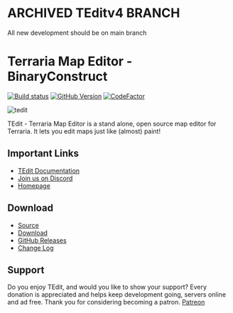 # ARCHIVED TEditv4 BRANCH

All new development should be on main branch

# Terraria Map Editor - BinaryConstruct

[![Build status](https://ci.appveyor.com/api/projects/status/xi3k3j54un10a0o4?svg=true)](https://ci.appveyor.com/project/BinaryConstruct/terraria-map-editor) [![GitHub Version](https://img.shields.io/github/tag/TEdit/Terraria-Map-Editor.svg?label=GitHub)](https://github.com/TEdit/Terraria-Map-Editor) [![CodeFactor](https://www.codefactor.io/repository/github/tedit/terraria-map-editor/badge)](https://www.codefactor.io/repository/github/tedit/terraria-map-editor)

![tedit](https://github.com/TEdit/Terraria-Map-Editor/raw/main/src/TEdit/Images/Toolbar/tedit.png)

TEdit - Terraria Map Editor is a stand alone, open source map editor for Terraria. It lets you edit maps just like (almost) paint!

## Important Links

- [TEdit Documentation](https://docs.binaryconstruct.com/)
- [Join us on Discord](https://discord.gg/xHcHd7mfpn)
- [Homepage](http://binaryconstruct.com/)

## Download

- [Source](http://github.com/TEdit/Terraria-Map-Editor)
- [Download](http://www.binaryconstruct.com/downloads/) 
- [GitHub Releases](https://github.com/TEdit/Terraria-Map-Editor/releases)
- [Change Log](http://github.com/TEdit/Terraria-Map-Editor/commits/master)

## Support

Do you enjoy TEdit, and would you like to show your support? Every donation is appreciated and helps keep development going, servers online and ad free. Thank you for considering becoming a patron. [Patreon](https://www.patreon.com/join/BinaryConstruct)
